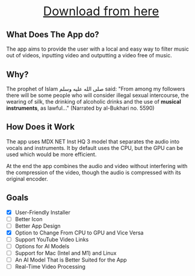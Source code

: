 ## 
<p align="center">
  <a href="https://github.com/RDGR8/Music-Remover/releases/download/v0.0.1/install.MR.bat" style="font-size: 32px;">Download from here</a>
</p>

## What Does The App do?
The app aims to provide the user with a local and easy way to filter music out of videos, inputting video and outputting a video free of music.

## Why?
The prophet of Islam صلى الله عليه وسلم said: "From among my followers there will be some people who will consider illegal sexual intercourse, the wearing of silk, the drinking of alcoholic drinks and the use of **musical instruments**, as lawful..." (Narrated by al-Bukhari no. 5590)

## How Does it Work
The app uses MDX NET Inst HQ 3 model that separates the audio into vocals and instruments. It by default uses the CPU, but the GPU can be used which would be more efficient.

At the end the app combines the audio and video without interfering with the compression of the video, though the audio is compressed with its  original encoder.

## Goals
- [x] User-Friendly Installer
- [ ] Better Icon
- [ ] Better App Design
- [x] Option to Change From CPU to GPU and Vice Versa
- [ ] Support YouTube Video Links
- [ ] Options for AI Models
- [ ] Support for Mac (Intel and M1) and Linux
- [ ] An AI Model That is Better Suited for the App
- [ ] Real-Time Video Processing